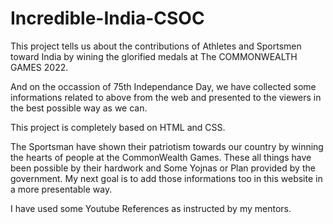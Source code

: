 # Incredible-India-CSOC

This project tells us about the contributions of Athletes and Sportsmen toward India
by wining the glorified medals at The COMMONWEALTH GAMES 2022.

And on the occassion of 75th Independance Day, we have collected some informations related to above from the web and presented to the viewers in the best possible way as we can.

This project is completely based on HTML and CSS.

The Sportsman have shown their patriotism towards our country by winning the hearts of people at the CommonWealth Games.
These all things have been possible by their hardwork and Some Yojnas or Plan provided by the government.
My next goal is to add those informations too in this website in a more presentable way.

I have used some Youtube References as instructed by my mentors.
